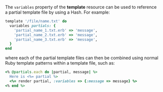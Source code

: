 The `variables` property of the **template** resource can be used to
reference a partial template file by using a Hash. For example:

``` ruby
template '/file/name.txt' do
  variables partials: {
    'partial_name_1.txt.erb' => 'message',
    'partial_name_2.txt.erb' => 'message',
    'partial_name_3.txt.erb' => 'message',
  }
end
```

where each of the partial template files can then be combined using
normal Ruby template patterns within a template file, such as:

``` ruby
<% @partials.each do |partial, message| %>
  Here is <%= partial %>
  <%= render partial, :variables => {:message => message} %>
<% end %>
```